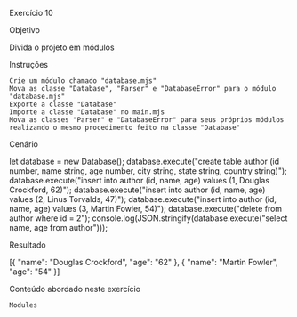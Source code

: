 
Exercício 10

Objetivo


Divida o projeto em módulos


Instruções


    Crie um módulo chamado "database.mjs"
    Mova as classe "Database", "Parser" e "DatabaseError" para o módulo "database.mjs"
    Exporte a classe "Database"
    Importe a classe "Database" no main.mjs
    Mova as classes "Parser" e "DatabaseError" para seus próprios módulos realizando o mesmo procedimento feito na classe "Database"


Cenário


let database = new Database();
database.execute("create table author (id number, name string, age number, city string, state string, country string)");
database.execute("insert into author (id, name, age) values (1, Douglas Crockford, 62)");
database.execute("insert into author (id, name, age) values (2, Linus Torvalds, 47)");
database.execute("insert into author (id, name, age) values (3, Martin Fowler, 54)");
database.execute("delete from author where id = 2");
console.log(JSON.stringify(database.execute("select name, age from author")));


Resultado


[{
    "name": "Douglas Crockford",
    "age": "62"
}, {
    "name": "Martin Fowler",
    "age": "54"
}]


Conteúdo abordado neste exercício


    Modules

